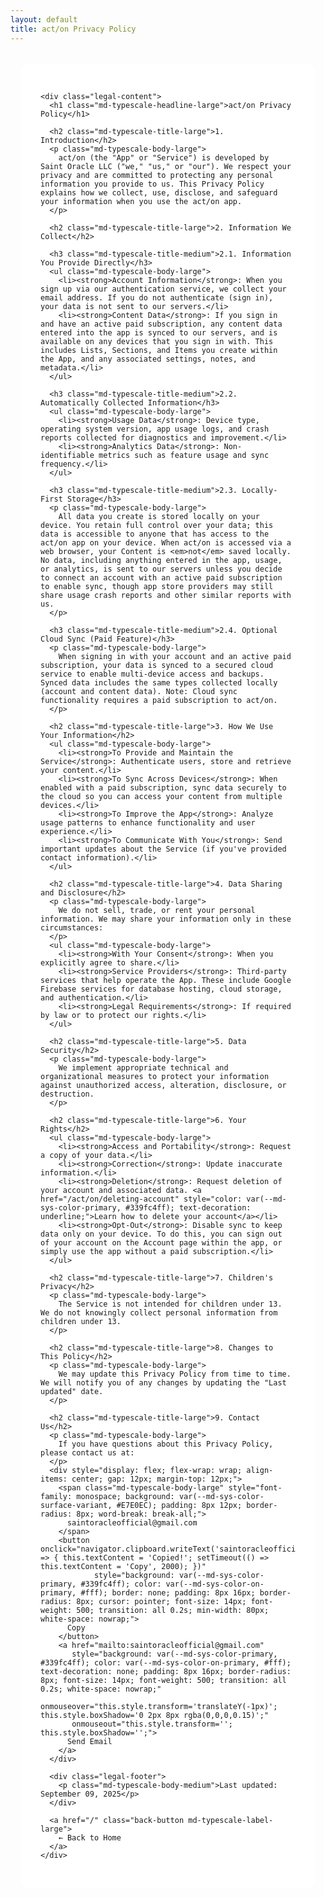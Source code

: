 ```yaml
---
layout: default
title: act/on Privacy Policy
---
```


<style>
  .legal-container {
    max-width: 900px;
    margin: 2rem auto;
    padding: 0 16px;
  }
  
  .legal-card {
    position: relative;
    border-radius: 16px;
    --md-elevation-level: 2;
    background: var(--md-sys-color-surface, #fff);
    padding: 32px;
  }
  
  .legal-content h1 {
    color: var(--md-sys-color-on-surface, #1C1B1F);
    margin-bottom: 24px;
  }
  
  .legal-content h2 {
    color: var(--md-sys-color-on-surface-variant, #49454F);
    margin-top: 24px;
    margin-bottom: 12px;
  }
  
  .legal-content h3 {
    color: var(--md-sys-color-on-surface-variant, #49454F);
    margin-top: 16px;
    margin-bottom: 8px;
  }
  
  .legal-content p, .legal-content ul {
    color: var(--md-sys-color-on-surface-variant, #49454F);
    line-height: 1.6;
  }
  
  .legal-content ul {
    margin-left: 20px;
  }
  
  .back-button {
    display: inline-flex;
    align-items: center;
    gap: 8px;
    padding: 10px 24px;
    margin-top: 24px;
    border-radius: 20px;
    background: var(--md-sys-color-primary, #339fc4ff);
    color: var(--md-sys-color-on-primary, #fff);
    text-decoration: none;
    font-weight: 500;
    transition: all 0.2s ease;
  }
  
  .back-button:hover {
    box-shadow: 0 2px 8px rgba(0,0,0,0.15);
    transform: translateY(-1px);
  }
  
  .legal-footer {
    margin-top: 32px;
    padding-top: 24px;
    border-top: 1px solid var(--md-sys-color-outline-variant, #CAC4D0);
    font-style: italic;
    color: var(--md-sys-color-on-surface-variant, #49454F);
  }
  
  @media (max-width: 768px) {
    .legal-card {
      padding: 24px 16px;
    }
  }
</style>

<div class="legal-container">
  <div class="legal-card surface">
    <md-elevation></md-elevation>
    
    <div class="legal-content">
      <h1 class="md-typescale-headline-large">act/on Privacy Policy</h1>

      <h2 class="md-typescale-title-large">1. Introduction</h2>
      <p class="md-typescale-body-large">
        act/on (the "App" or "Service") is developed by Saint Oracle LLC ("we," "us," or "our"). We respect your privacy and are committed to protecting any personal information you provide to us. This Privacy Policy explains how we collect, use, disclose, and safeguard your information when you use the act/on app.
      </p>

      <h2 class="md-typescale-title-large">2. Information We Collect</h2>

      <h3 class="md-typescale-title-medium">2.1. Information You Provide Directly</h3>
      <ul class="md-typescale-body-large">
        <li><strong>Account Information</strong>: When you sign up via our authentication service, we collect your email address. If you do not authenticate (sign in), your data is not sent to our servers.</li>
        <li><strong>Content Data</strong>: If you sign in and have an active paid subscription, any content data entered into the app is synced to our servers, and is available on any devices that you sign in with. This includes Lists, Sections, and Items you create within the App, and any associated settings, notes, and metadata.</li>
      </ul>

      <h3 class="md-typescale-title-medium">2.2. Automatically Collected Information</h3>
      <ul class="md-typescale-body-large">
        <li><strong>Usage Data</strong>: Device type, operating system version, app usage logs, and crash reports collected for diagnostics and improvement.</li>
        <li><strong>Analytics Data</strong>: Non-identifiable metrics such as feature usage and sync frequency.</li>
      </ul>

      <h3 class="md-typescale-title-medium">2.3. Locally-First Storage</h3>
      <p class="md-typescale-body-large">
        All data you create is stored locally on your device. You retain full control over your data; this data is accessible to anyone that has access to the act/on app on your device. When act/on is accessed via a web browser, your Content is <em>not</em> saved locally. No data, including anything entered in the app, usage, or analytics, is sent to our servers unless you decide to connect an account with an active paid subscription to enable sync, though app store providers may still share usage crash reports and other similar reports with us.
      </p>

      <h3 class="md-typescale-title-medium">2.4. Optional Cloud Sync (Paid Feature)</h3>
      <p class="md-typescale-body-large">
        When signing in with your account and an active paid subscription, your data is synced to a secured cloud service to enable multi-device access and backups. Synced data includes the same types collected locally (account and content data). Note: Cloud sync functionality requires a paid subscription to act/on.
      </p>

      <h2 class="md-typescale-title-large">3. How We Use Your Information</h2>
      <ul class="md-typescale-body-large">
        <li><strong>To Provide and Maintain the Service</strong>: Authenticate users, store and retrieve your content.</li>
        <li><strong>To Sync Across Devices</strong>: When enabled with a paid subscription, sync data securely to the cloud so you can access your content from multiple devices.</li>
        <li><strong>To Improve the App</strong>: Analyze usage patterns to enhance functionality and user experience.</li>
        <li><strong>To Communicate With You</strong>: Send important updates about the Service (if you've provided contact information).</li>
      </ul>

      <h2 class="md-typescale-title-large">4. Data Sharing and Disclosure</h2>
      <p class="md-typescale-body-large">
        We do not sell, trade, or rent your personal information. We may share your information only in these circumstances:
      </p>
      <ul class="md-typescale-body-large">
        <li><strong>With Your Consent</strong>: When you explicitly agree to share.</li>
        <li><strong>Service Providers</strong>: Third-party services that help operate the App. These include Google Firebase services for database hosting, cloud storage, and authentication.</li>
        <li><strong>Legal Requirements</strong>: If required by law or to protect our rights.</li>
      </ul>

      <h2 class="md-typescale-title-large">5. Data Security</h2>
      <p class="md-typescale-body-large">
        We implement appropriate technical and organizational measures to protect your information against unauthorized access, alteration, disclosure, or destruction.
      </p>

      <h2 class="md-typescale-title-large">6. Your Rights</h2>
      <ul class="md-typescale-body-large">
        <li><strong>Access and Portability</strong>: Request a copy of your data.</li>
        <li><strong>Correction</strong>: Update inaccurate information.</li>
        <li><strong>Deletion</strong>: Request deletion of your account and associated data. <a href="/act/on/deleting-account" style="color: var(--md-sys-color-primary, #339fc4ff); text-decoration: underline;">Learn how to delete your account</a></li>
        <li><strong>Opt-Out</strong>: Disable sync to keep data only on your device. To do this, you can sign out of your account on the Account page within the app, or simply use the app without a paid subscription.</li>
      </ul>

      <h2 class="md-typescale-title-large">7. Children's Privacy</h2>
      <p class="md-typescale-body-large">
        The Service is not intended for children under 13. We do not knowingly collect personal information from children under 13.
      </p>

      <h2 class="md-typescale-title-large">8. Changes to This Policy</h2>
      <p class="md-typescale-body-large">
        We may update this Privacy Policy from time to time. We will notify you of any changes by updating the "Last updated" date.
      </p>

      <h2 class="md-typescale-title-large">9. Contact Us</h2>
      <p class="md-typescale-body-large">
        If you have questions about this Privacy Policy, please contact us at:
      </p>
      <div style="display: flex; flex-wrap: wrap; align-items: center; gap: 12px; margin-top: 12px;">
        <span class="md-typescale-body-large" style="font-family: monospace; background: var(--md-sys-color-surface-variant, #E7E0EC); padding: 8px 12px; border-radius: 8px; word-break: break-all;">
          saintoracleofficial@gmail.com
        </span>
        <button onclick="navigator.clipboard.writeText('saintoracleofficial@gmail.com').then(() => { this.textContent = 'Copied!'; setTimeout(() => this.textContent = 'Copy', 2000); })" 
                style="background: var(--md-sys-color-primary, #339fc4ff); color: var(--md-sys-color-on-primary, #fff); border: none; padding: 8px 16px; border-radius: 8px; cursor: pointer; font-size: 14px; font-weight: 500; transition: all 0.2s; min-width: 80px; white-space: nowrap;">
          Copy
        </button>
        <a href="mailto:saintoracleofficial@gmail.com" 
           style="background: var(--md-sys-color-primary, #339fc4ff); color: var(--md-sys-color-on-primary, #fff); text-decoration: none; padding: 8px 16px; border-radius: 8px; font-size: 14px; font-weight: 500; transition: all 0.2s; white-space: nowrap;"
           onmouseover="this.style.transform='translateY(-1px)'; this.style.boxShadow='0 2px 8px rgba(0,0,0,0.15)';"
           onmouseout="this.style.transform=''; this.style.boxShadow='';">
          Send Email
        </a>
      </div>

      <div class="legal-footer">
        <p class="md-typescale-body-medium">Last updated: September 09, 2025</p>
      </div>

      <a href="/" class="back-button md-typescale-label-large">
        ← Back to Home
      </a>
    </div>
  </div>
</div>